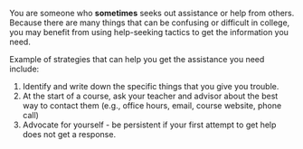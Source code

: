 You are someone who **sometimes** seeks out assistance or help from others. Because there are many things that can be confusing or difficult in college, you may benefit from using help-seeking tactics to get the information you need. 

Example of strategies that can help you get the assistance you need include: 

1.	Identify and write down the specific things that you give you trouble.
2.	At the start of a course, ask your teacher and advisor about the best way to contact them (e.g., office hours, email, course website, phone call)
3.	Advocate for yourself - be persistent if your first attempt to get help does not get a response.

